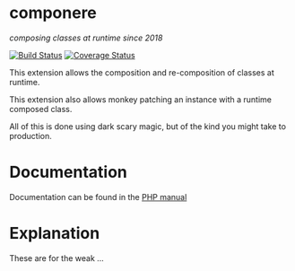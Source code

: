 componere
=========
*composing classes at runtime since 2018*

[![Build Status](https://travis-ci.org/krakjoe/componere.svg?branch=master)](https://travis-ci.org/krakjoe/componere)
[![Coverage Status](https://coveralls.io/repos/github/krakjoe/componere/badge.svg?branch=develop)](https://coveralls.io/github/krakjoe/componere?branch=develop)

This extension allows the composition and re-composition of classes at runtime.

This extension also allows monkey patching an instance with a runtime composed class.

All of this is done using dark scary magic, but of the kind you might take to production.

Documentation
=============

Documentation can be found in the [PHP manual](http://docs.php.net/componere)

Explanation
===========

These are for the weak ...
